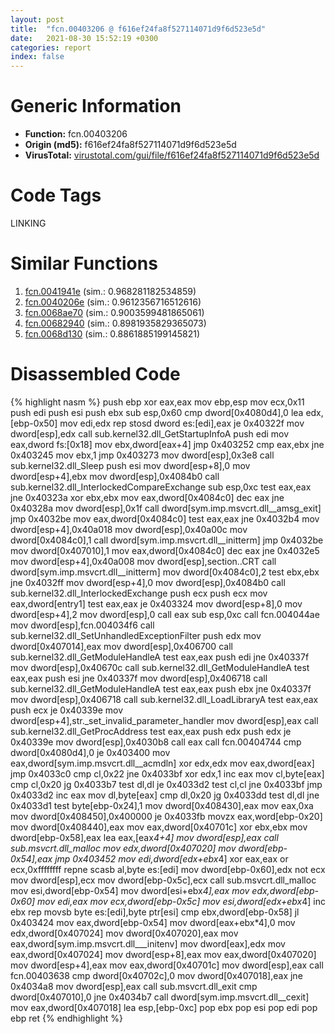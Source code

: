 ```yaml
---
layout: post
title:  "fcn.00403206 @ f616ef24fa8f527114071d9f6d523e5d"
date:   2021-08-30 15:52:19 +0300
categories: report
index: false
---
```


# Generic Information
- **Function:** fcn.00403206
- **Origin (md5):** f616ef24fa8f527114071d9f6d523e5d
- **VirusTotal:** [virustotal.com/gui/file/f616ef24fa8f527114071d9f6d523e5d][virustotal_ref]

# Code Tags
<span class="tag" id="LINKING">LINKING</span>


# Similar Functions

1. [fcn.0041941e][similar_1_ref] (sim.: 0.968281182534859)
2. [fcn.0040206e][similar_2_ref] (sim.: 0.9612356716512616)
3. [fcn.0068ae70][similar_3_ref] (sim.: 0.9003599481865061)
4. [fcn.00682940][similar_4_ref] (sim.: 0.8981935829365073)
5. [fcn.0068d130][similar_5_ref] (sim.: 0.8861885199145821)


# Disassembled Code

{% highlight nasm %}
push ebp
xor eax,eax
mov ebp,esp
mov ecx,0x11
push edi
push esi
push ebx
sub esp,0x60
cmp dword[0x4080d4],0
lea edx,[ebp-0x50]
mov edi,edx
rep stosd dword es:[edi],eax
je 0x40322f
mov dword[esp],edx
call sub.kernel32.dll_GetStartupInfoA
push edi
mov eax,dword fs:[0x18]
mov ebx,dword[eax+4]
jmp 0x403252
cmp eax,ebx
jne 0x403245
mov ebx,1
jmp 0x403273
mov dword[esp],0x3e8
call sub.kernel32.dll_Sleep
push esi
mov dword[esp+8],0
mov dword[esp+4],ebx
mov dword[esp],0x4084b0
call sub.kernel32.dll_InterlockedCompareExchange
sub esp,0xc
test eax,eax
jne 0x40323a
xor ebx,ebx
mov eax,dword[0x4084c0]
dec eax
jne 0x40328a
mov dword[esp],0x1f
call dword[sym.imp.msvcrt.dll__amsg_exit]
jmp 0x4032be
mov eax,dword[0x4084c0]
test eax,eax
jne 0x4032b4
mov dword[esp+4],0x40a018
mov dword[esp],0x40a00c
mov dword[0x4084c0],1
call dword[sym.imp.msvcrt.dll__initterm]
jmp 0x4032be
mov dword[0x407010],1
mov eax,dword[0x4084c0]
dec eax
jne 0x4032e5
mov dword[esp+4],0x40a008
mov dword[esp],section..CRT
call dword[sym.imp.msvcrt.dll__initterm]
mov dword[0x4084c0],2
test ebx,ebx
jne 0x4032ff
mov dword[esp+4],0
mov dword[esp],0x4084b0
call sub.kernel32.dll_InterlockedExchange
push ecx
push ecx
mov eax,dword[entry1]
test eax,eax
je 0x403324
mov dword[esp+8],0
mov dword[esp+4],2
mov dword[esp],0
call eax
sub esp,0xc
call fcn.004044ae
mov dword[esp],fcn.004034f6
call sub.kernel32.dll_SetUnhandledExceptionFilter
push edx
mov dword[0x407014],eax
mov dword[esp],0x406700
call sub.kernel32.dll_GetModuleHandleA
test eax,eax
push edi
jne 0x40337f
mov dword[esp],0x40670c
call sub.kernel32.dll_GetModuleHandleA
test eax,eax
push esi
jne 0x40337f
mov dword[esp],0x406718
call sub.kernel32.dll_GetModuleHandleA
test eax,eax
push ebx
jne 0x40337f
mov dword[esp],0x406718
call sub.kernel32.dll_LoadLibraryA
test eax,eax
push ecx
je 0x40339e
mov dword[esp+4],str._set_invalid_parameter_handler
mov dword[esp],eax
call sub.kernel32.dll_GetProcAddress
test eax,eax
push edx
push edx
je 0x40339e
mov dword[esp],0x4030b8
call eax
call fcn.00404744
cmp dword[0x4080d4],0
je 0x403400
mov eax,dword[sym.imp.msvcrt.dll__acmdln]
xor edx,edx
mov eax,dword[eax]
jmp 0x4033c0
cmp cl,0x22
jne 0x4033bf
xor edx,1
inc eax
mov cl,byte[eax]
cmp cl,0x20
jg 0x4033b7
test dl,dl
je 0x4033d2
test cl,cl
jne 0x4033bf
jmp 0x4033d2
inc eax
mov dl,byte[eax]
cmp dl,0x20
jg 0x4033dd
test dl,dl
jne 0x4033d1
test byte[ebp-0x24],1
mov dword[0x408430],eax
mov eax,0xa
mov dword[0x408450],0x400000
je 0x4033fb
movzx eax,word[ebp-0x20]
mov dword[0x408440],eax
mov eax,dword[0x40701c]
xor ebx,ebx
mov dword[ebp-0x58],eax
lea eax,[eax*4+4]
mov dword[esp],eax
call sub.msvcrt.dll_malloc
mov edx,dword[0x407020]
mov dword[ebp-0x54],eax
jmp 0x403452
mov edi,dword[edx+ebx*4]
xor eax,eax
or ecx,0xffffffff
repne scasb al,byte es:[edi]
mov dword[ebp-0x60],edx
not ecx
mov dword[esp],ecx
mov dword[ebp-0x5c],ecx
call sub.msvcrt.dll_malloc
mov esi,dword[ebp-0x54]
mov dword[esi+ebx*4],eax
mov edx,dword[ebp-0x60]
mov edi,eax
mov ecx,dword[ebp-0x5c]
mov esi,dword[edx+ebx*4]
inc ebx
rep movsb byte es:[edi],byte ptr[esi]
cmp ebx,dword[ebp-0x58]
jl 0x403424
mov eax,dword[ebp-0x54]
mov dword[eax+ebx*4],0
mov edx,dword[0x407024]
mov dword[0x407020],eax
mov eax,dword[sym.imp.msvcrt.dll___initenv]
mov dword[eax],edx
mov eax,dword[0x407024]
mov dword[esp+8],eax
mov eax,dword[0x407020]
mov dword[esp+4],eax
mov eax,dword[0x40701c]
mov dword[esp],eax
call fcn.00403638
cmp dword[0x40702c],0
mov dword[0x407018],eax
jne 0x4034a8
mov dword[esp],eax
call sub.msvcrt.dll_exit
cmp dword[0x407010],0
jne 0x4034b7
call dword[sym.imp.msvcrt.dll__cexit]
mov eax,dword[0x407018]
lea esp,[ebp-0xc]
pop ebx
pop esi
pop edi
pop ebp
ret
{% endhighlight %}


[similar_1_ref]: /report/fcn.0041941e@8c10f6a1b7643ed6e914352ded4b58e0
[similar_2_ref]: /report/fcn.0040206e@7d26f9545f4fc50e0012f8444f1f8d77
[similar_3_ref]: /report/fcn.0068ae70@c92f0480e2fbc88393d2c65c08a235e0
[similar_4_ref]: /report/fcn.00682940@c92f0480e2fbc88393d2c65c08a235e0
[similar_5_ref]: /report/fcn.0068d130@c92f0480e2fbc88393d2c65c08a235e0
[virustotal_ref]: https://www.virustotal.com/gui/file/f616ef24fa8f527114071d9f6d523e5d